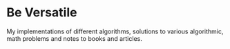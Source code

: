 # Be Versatile
My implementations of different algorithms, solutions to various algorithmic, math problems and notes to books and articles.
